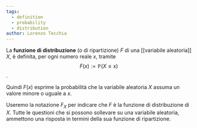 ```yaml
---
tags:
  - definition
  - probability
  - distribution
author: Lorenzo Tecchia
---
```

La **funzione di distribuzione** (o di ripartizione) $F$ di una [[variabile aleatoria]] $X$, è definita, per ogni numero reale $x$, tramite $$F(x):= \mathbb{P}(X \leq x)$$.

Quindi $F(x)$ esprime la probabilità che la variabile aleatoria $X$ assuma un valore minore o uguale a $x$. 

Useremo la notazione $F_{X}$ per indicare che $F$ è la funzione di distribuzione di $X$. Tutte le questioni che si possono sollevare su una variabile aleatoria, ammettono una risposta in termini della sua funzione di ripartizione.  